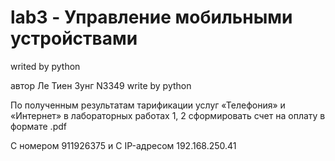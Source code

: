 # lab3 - Управление мобильными устройствами
writed by python 

автор Ле Тиен Зунг N3349 write by python

По полученным результатам тарификации услуг «Телефония» и «Интернет» в лабораторных работах 1, 2 сформировать счет на оплату в формате .pdf

C номером 911926375 и C IP-адресом 192.168.250.41 
